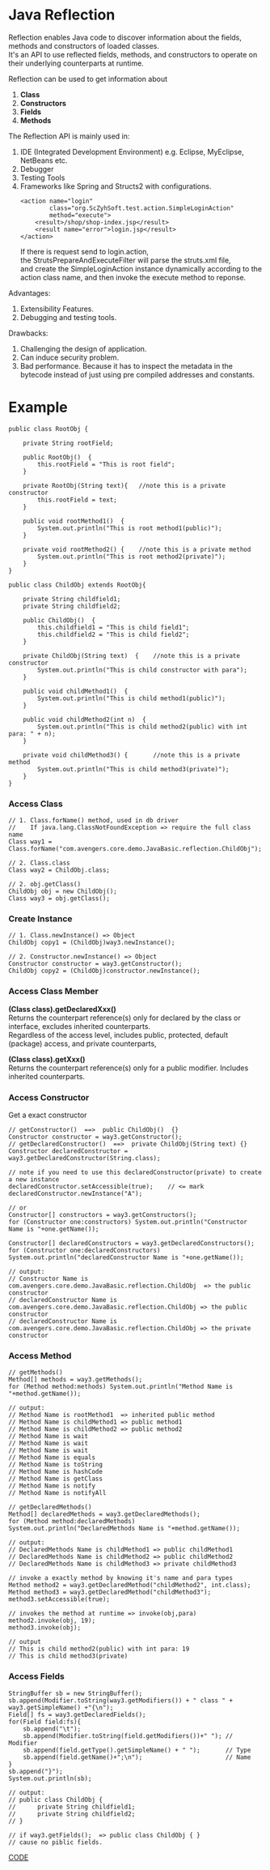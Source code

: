 # Java Reflection

Reflection enables Java code to discover information about the fields, methods and constructors of loaded classes.<br>
It's an API to use reflected fields, methods, and constructors to operate on their underlying counterparts at runtime.

Reflection can be used to get information about
1. **Class**
2. **Constructors** 
3. **Fields**
4. **Methods** 

The Reflection API is mainly used in: 
1. IDE (Integrated Development Environment) e.g. Eclipse, MyEclipse, NetBeans etc.
2. Debugger
3. Testing Tools
4. Frameworks like Spring and Structs2 with configurations.
    ```
    <action name="login"
            class="org.ScZyhSoft.test.action.SimpleLoginAction"
            method="execute">
        <result>/shop/shop-index.jsp</result>
        <result name="error">login.jsp</result>
    </action>
    ```
    If there is request send to login.action, <br>
    the StrutsPrepareAndExecuteFilter will parse the struts.xml file, <br>
    and create the SimpleLoginAction instance dynamically according to the action class name, and then invoke the execute method to reponse.

Advantages:
1. Extensibility Features.
2. Debugging and testing tools.

Drawbacks:
1. Challenging the design of application.
2. Can induce security problem.
2. Bad performance.
    Because it has to inspect the metadata in the bytecode instead of just using pre compiled addresses and constants.

# Example

```
public class RootObj {

    private String rootField;

    public RootObj()  {
        this.rootField = "This is root field";
    }

    private RootObj(String text){   //note this is a private constructor
        this.rootField = text;
    }

    public void rootMethod1()  {
        System.out.println("This is root method1(public)");
    }

    private void rootMethod2() {    //note this is a private method
        System.out.println("This is root method2(private)");
    }
}
```

```
public class ChildObj extends RootObj{

    private String childfield1;
    private String childfield2;

    public ChildObj()  {             
        this.childfield1 = "This is child field1";
        this.childfield2 = "This is child field2";
    }

    private ChildObj(String text)  {    //note this is a private constructor
        System.out.println("This is child constructor with para");
    }

    public void childMethod1()  {
        System.out.println("This is child method1(public)");
    }

    public void childMethod2(int n)  {
        System.out.println("This is child method2(public) with int para: " + n);
    }

    private void childMethod3() {       //note this is a private method
        System.out.println("This is child method3(private)");
    }
}
```

### Access Class
```
// 1. Class.forName() method, used in db driver
//    If java.lang.ClassNotFoundException => require the full class name
Class way1 = Class.forName("com.avengers.core.demo.JavaBasic.reflection.ChildObj"); 

// 2. Class.class
Class way2 = ChildObj.class;

// 2. obj.getClass()
ChildObj obj = new ChildObj();
Class way3 = obj.getClass();
```

### Create Instance
```
// 1. Class.newInstance() => Object
ChildObj copy1 = (ChildObj)way3.newInstance();

// 2. Constructor.newInstance() => Object
Constructor constructor = way3.getConstructor();
ChildObj copy2 = (ChildObj)constructor.newInstance();
```

### Access Class Member
**(Class class).getDeclaredXxx()**<br>
Returns the counterpart reference(s) only for declared by the class or interface, excludes inherited counterparts.<br>
Regardless of the access level, includes public, protected, default (package) access, and private counterparts, <br>

**(Class class).getXxx()**<br>
Returns the counterpart reference(s) only for a public modifier.
Includes inherited counterparts.

### Access Constructor
Get a exact constructor
```
// getConstructor()  ==>  public ChildObj()  {}
Constructor constructor = way3.getConstructor();
// getDeclaredConstructor()  ==>  private ChildObj(String text) {}
Constructor declaredConstructor = way3.getDeclaredConstructor(String.class);

// note if you need to use this declaredConstructor(private) to create a new instance
declaredConstructor.setAccessible(true);    // <= mark
declaredConstructor.newInstance("A");

// or
Constructor[] constructors = way3.getConstructors();
for (Constructor one:constructors) System.out.println("Constructor Name is "+one.getName());

Constructor[] declaredConstructors = way3.getDeclaredConstructors();
for (Constructor one:declaredConstructors) System.out.println("declaredConstructor Name is "+one.getName());

// output:
// Constructor Name is com.avengers.core.demo.JavaBasic.reflection.ChildObj  => the public constructor
// declaredConstructor Name is com.avengers.core.demo.JavaBasic.reflection.ChildObj => the public constructor
// declaredConstructor Name is com.avengers.core.demo.JavaBasic.reflection.ChildObj => the private constructor
```

### Access Method
```
// getMethods()
Method[] methods = way3.getMethods();
for (Method method:methods) System.out.println("Method Name is "+method.getName());

// output:
// Method Name is rootMethod1  => inherited public method
// Method Name is childMethod1 => public method1
// Method Name is childMethod2 => public method2
// Method Name is wait
// Method Name is wait
// Method Name is wait
// Method Name is equals
// Method Name is toString
// Method Name is hashCode
// Method Name is getClass
// Method Name is notify
// Method Name is notifyAll

// getDeclaredMethods()
Method[] declaredMethods = way3.getDeclaredMethods();
for (Method method:declaredMethods) System.out.println("DeclaredMethods Name is "+method.getName());

// output:
// DeclaredMethods Name is childMethod1 => public childMethod1
// DeclaredMethods Name is childMethod2 => public childMethod2
// DeclaredMethods Name is childMethod3 => private childMethod3

// invoke a exactly method by knowing it's name and para types
Method method2 = way3.getDeclaredMethod("childMethod2", int.class);
Method method3 = way3.getDeclaredMethod("childMethod3");
method3.setAccessible(true);

// invokes the method at runtime => invoke(obj,para)
method2.invoke(obj, 19);
method3.invoke(obj);

// output
// This is child method2(public) with int para: 19
// This is child method3(private)
```


### Access Fields
```
StringBuffer sb = new StringBuffer();
sb.append(Modifier.toString(way3.getModifiers()) + " class " + way3.getSimpleName() +"{\n");
Field[] fs = way3.getDeclaredFields();
for(Field field:fs){
    sb.append("\t");
    sb.append(Modifier.toString(field.getModifiers())+" "); // Modifier
    sb.append(field.getType().getSimpleName() + " ");       // Type
    sb.append(field.getName()+";\n");                       // Name
}
sb.append("}");
System.out.println(sb);

// output:
// public class ChildObj {
// 	    private String childfield1;
// 	    private String childfield2;
// }

// if way3.getFields();  => public class ChildObj { }
// cause no piblic fields.
```


[CODE](https://github.com/guyc1812/Tony/blob/master/src/main/java/com/avengers/tony/JavaBasic/reflection/code)